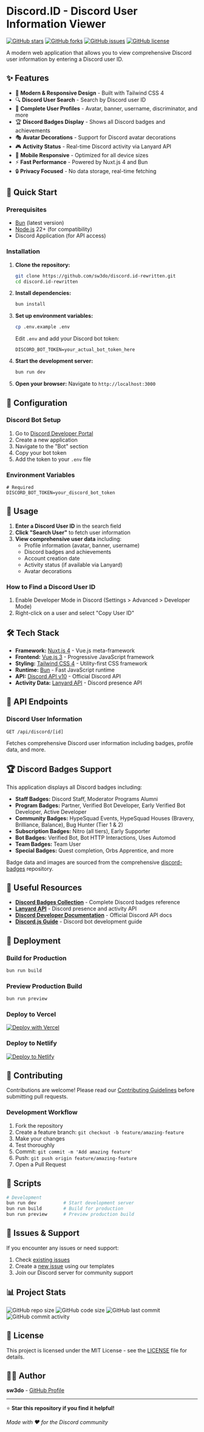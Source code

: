 # Discord.ID - Discord User Information Viewer

[![GitHub stars](https://img.shields.io/github/stars/sw3do/discord.id-rewritten?style=social)](https://github.com/sw3do/discord.id-rewritten/stargazers)
[![GitHub forks](https://img.shields.io/github/forks/sw3do/discord.id-rewritten?style=social)](https://github.com/sw3do/discord.id-rewritten/network/members)
[![GitHub issues](https://img.shields.io/github/issues/sw3do/discord.id-rewritten)](https://github.com/sw3do/discord.id-rewritten/issues)
[![GitHub license](https://img.shields.io/github/license/sw3do/discord.id-rewritten)](https://github.com/sw3do/discord.id-rewritten/blob/main/LICENSE)

A modern web application that allows you to view comprehensive Discord user information by entering a Discord user ID.

## ✨ Features

- 🎨 **Modern & Responsive Design** - Built with Tailwind CSS 4
- 🔍 **Discord User Search** - Search by Discord user ID
- 👤 **Complete User Profiles** - Avatar, banner, username, discriminator, and more
- 🏆 **Discord Badges Display** - Shows all Discord badges and achievements
- 🎭 **Avatar Decorations** - Support for Discord avatar decorations
- 🎮 **Activity Status** - Real-time Discord activity via Lanyard API
- 📱 **Mobile Responsive** - Optimized for all device sizes
- ⚡ **Fast Performance** - Powered by Nuxt.js 4 and Bun
- 🔒 **Privacy Focused** - No data storage, real-time fetching

## 🚀 Quick Start

### Prerequisites

- [Bun](https://bun.sh/) (latest version)
- [Node.js](https://nodejs.org/) 22+ (for compatibility)
- Discord Application (for API access)

### Installation

1. **Clone the repository:**
   ```bash
   git clone https://github.com/sw3do/discord.id-rewritten.git
   cd discord.id-rewritten
   ```

2. **Install dependencies:**
   ```bash
   bun install
   ```

3. **Set up environment variables:**
   ```bash
   cp .env.example .env
   ```
   
   Edit `.env` and add your Discord bot token:
   ```env
   DISCORD_BOT_TOKEN=your_actual_bot_token_here
   ```

4. **Start the development server:**
   ```bash
   bun run dev
   ```

5. **Open your browser:**
   Navigate to `http://localhost:3000`

## 🔧 Configuration

### Discord Bot Setup

1. Go to [Discord Developer Portal](https://discord.com/developers/applications)
2. Create a new application
3. Navigate to the "Bot" section
4. Copy your bot token
5. Add the token to your `.env` file

### Environment Variables

```env
# Required
DISCORD_BOT_TOKEN=your_discord_bot_token
```

## 📖 Usage

1. **Enter a Discord User ID** in the search field
2. **Click "Search User"** to fetch user information
3. **View comprehensive user data** including:
   - Profile information (avatar, banner, username)
   - Discord badges and achievements
   - Account creation date
   - Activity status (if available via Lanyard)
   - Avatar decorations

### How to Find a Discord User ID

1. Enable Developer Mode in Discord (Settings > Advanced > Developer Mode)
2. Right-click on a user and select "Copy User ID"

## 🛠️ Tech Stack

- **Framework:** [Nuxt.js 4](https://nuxt.com/) - Vue.js meta-framework
- **Frontend:** [Vue.js 3](https://vuejs.org/) - Progressive JavaScript framework
- **Styling:** [Tailwind CSS 4](https://tailwindcss.com/) - Utility-first CSS framework
- **Runtime:** [Bun](https://bun.sh/) - Fast JavaScript runtime
- **API:** [Discord API v10](https://discord.com/developers/docs) - Official Discord API
- **Activity Data:** [Lanyard API](https://github.com/Phineas/lanyard) - Discord presence API

## 🎯 API Endpoints

### Discord User Information
```
GET /api/discord/[id]
```
Fetches comprehensive Discord user information including badges, profile data, and more.

## 🏆 Discord Badges Support

This application displays all Discord badges including:

- **Staff Badges:** Discord Staff, Moderator Programs Alumni
- **Program Badges:** Partner, Verified Bot Developer, Early Verified Bot Developer, Active Developer
- **Community Badges:** HypeSquad Events, HypeSquad Houses (Bravery, Brilliance, Balance), Bug Hunter (Tier 1 & 2)
- **Subscription Badges:** Nitro (all tiers), Early Supporter
- **Bot Badges:** Verified Bot, Bot HTTP Interactions, Uses Automod
- **Team Badges:** Team User
- **Special Badges:** Quest completion, Orbs Apprentice, and more

Badge data and images are sourced from the comprehensive [discord-badges](https://github.com/mezotv/discord-badges) repository.

## 🔗 Useful Resources

- **[Discord Badges Collection](https://github.com/mezotv/discord-badges)** - Complete Discord badges reference
- **[Lanyard API](https://github.com/Phineas/lanyard)** - Discord presence and activity API
- **[Discord Developer Documentation](https://discord.com/developers/docs)** - Official Discord API docs
- **[Discord.js Guide](https://discordjs.guide/)** - Discord bot development guide

## 🚀 Deployment

### Build for Production

```bash
bun run build
```

### Preview Production Build

```bash
bun run preview
```

### Deploy to Vercel

[![Deploy with Vercel](https://vercel.com/button)](https://vercel.com/new/clone?repository-url=https://github.com/sw3do/discord.id-rewritten)

### Deploy to Netlify

[![Deploy to Netlify](https://www.netlify.com/img/deploy/button.svg)](https://app.netlify.com/start/deploy?repository=https://github.com/sw3do/discord.id-rewritten)

## 🤝 Contributing

Contributions are welcome! Please read our [Contributing Guidelines](.github/CONTRIBUTING.md) before submitting pull requests.

### Development Workflow

1. Fork the repository
2. Create a feature branch: `git checkout -b feature/amazing-feature`
3. Make your changes
4. Test thoroughly
5. Commit: `git commit -m 'Add amazing feature'`
6. Push: `git push origin feature/amazing-feature`
7. Open a Pull Request

## 📝 Scripts

```bash
# Development
bun run dev          # Start development server
bun run build        # Build for production
bun run preview      # Preview production build
```

## 🐛 Issues & Support

If you encounter any issues or need support:

1. Check [existing issues](https://github.com/sw3do/discord.id-rewritten/issues)
2. Create a [new issue](https://github.com/sw3do/discord.id-rewritten/issues/new/choose) using our templates
3. Join our Discord server for community support

## 📊 Project Stats

![GitHub repo size](https://img.shields.io/github/repo-size/sw3do/discord.id-rewritten)
![GitHub code size](https://img.shields.io/github/languages/code-size/sw3do/discord.id-rewritten)
![GitHub last commit](https://img.shields.io/github/last-commit/sw3do/discord.id-rewritten)
![GitHub commit activity](https://img.shields.io/github/commit-activity/m/sw3do/discord.id-rewritten)

## 📄 License

This project is licensed under the MIT License - see the [LICENSE](LICENSE) file for details.

## 👨‍💻 Author

**sw3do** - [GitHub Profile](https://github.com/sw3do)

---

⭐ **Star this repository if you find it helpful!**

*Made with ❤️ for the Discord community*
